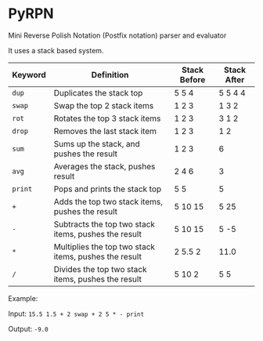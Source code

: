 # PyRPN
Mini Reverse Polish Notation (Postfix notation) parser and evaluator

It uses a stack based system.


| Keyword | Definition                                            | Stack Before | Stack After |
|---------|-------------------------------------------------------|--------------|-------------|
| `dup`   | Duplicates the stack top                              | 5 5 4        | 5 5 4 4     |
| `swap`  | Swap the top 2 stack items                            | 1 2 3        | 1 3 2       |
| `rot`   | Rotates the top 3 stack items                         | 1 2 3        | 3 1 2       |
| `drop`  | Removes the last stack item                           | 1 2 3        | 1 2         |
| `sum`   | Sums up the stack, and pushes the result              | 1 2 3        | 6           |
| `avg`   | Averages the stack, pushes result                     | 2 4 6        | 3           |
| `print` | Pops and prints the stack top                         | 5 5          | 5           |
| `+`     | Adds the top two stack items, pushes the result       | 5 10 15      | 5 25        |
| `-`     | Subtracts the top two stack items, pushes the result  | 5 10 15      | 5 -5        |
| `*`     | Multiplies the top two stack items, pushes the result | 2 5.5 2      | 11.0        |
| `/`     | Divides the top two stack items, pushes the result    | 5 10 2       | 5 5         |

Example:

Input: `15.5 1.5 + 2 swap + 2 5 * - print `

Output: `-9.0`
